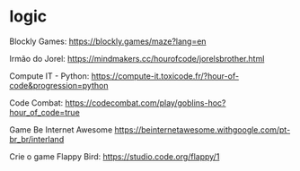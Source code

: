 # logic

Blockly Games: 
https://blockly.games/maze?lang=en

Irmão do Jorel:
https://mindmakers.cc/hourofcode/jorelsbrother.html

Compute IT - Python:
https://compute-it.toxicode.fr/?hour-of-code&progression=python 

Code Combat:
https://codecombat.com/play/goblins-hoc?hour_of_code=true 

Game Be Internet Awesome
https://beinternetawesome.withgoogle.com/pt-br_br/interland

Crie o game Flappy Bird:
https://studio.code.org/flappy/1
